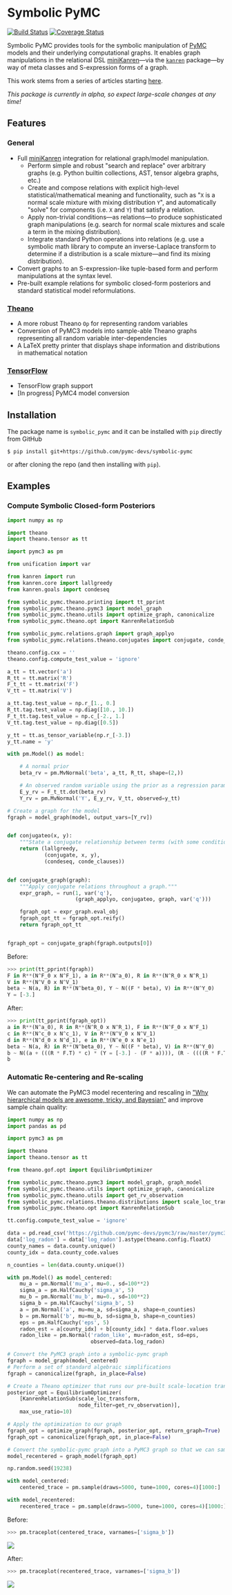 # Symbolic PyMC

[![Build Status](https://travis-ci.org/pymc-devs/symbolic-pymc.svg?branch=master)](https://travis-ci.org/pymc-devs/symbolic-pymc) [![Coverage Status](https://coveralls.io/repos/github/pymc-devs/symbolic-pymc/badge.svg?branch=master)](https://coveralls.io/github/pymc-devs/symbolic-pymc?branch=master)


Symbolic PyMC provides tools for the symbolic manipulation of [PyMC](https://github.com/pymc-devs) models and their underlying computational graphs.  It enables graph manipulations in the relational DSL [miniKanren](http://minikanren.org/)&mdash;via the [`kanren`](https://github.com/logpy/logpy) package&mdash;by way of meta classes and S-expression forms of a graph.

This work stems from a series of articles starting [here](https://brandonwillard.github.io/a-role-for-symbolic-computation-in-the-general-estimation-of-statistical-models.html).

*This package is currently in alpha, so expect large-scale changes at any time!*

## Features

### General

* Full [miniKanren](http://minikanren.org/) integration for relational graph/model manipulation.
  - Perform simple and robust "search and replace" over arbitrary graphs (e.g. Python builtin collections, AST, tensor algebra graphs, etc.)
  - Create and compose relations with explicit high-level statistical/mathematical meaning and functionality, such as "`X` is a normal scale mixture with mixing distribution `Y`", and automatically "solve" for components (i.e. `X` and `Y`) that satisfy a relation.
  - Apply non-trivial conditions&mdash;as relations&mdash;to produce sophisticated graph manipulations (e.g. search for normal scale mixtures and scale a term in the mixing distribution).
  - Integrate standard Python operations into relations (e.g. use a symbolic math library to compute an inverse-Laplace transform to determine if a distribution is a scale mixture&mdash;and find its mixing distribution).
* Convert graphs to an S-expression-like tuple-based form and perform manipulations at the syntax level.
* Pre-built example relations for symbolic closed-form posteriors and standard statistical model reformulations.

### [Theano](https://github.com/Theano/Theano)

* A more robust Theano `Op` for representing random variables
* Conversion of PyMC3 models into sample-able Theano graphs representing all random variable inter-dependencies
* A LaTeX pretty printer that displays shape information and distributions in mathematical notation

### [TensorFlow](https://github.com/tensorflow/tensorflow)

* TensorFlow graph support
* [In progress] PyMC4 model conversion

## Installation

The package name is `symbolic_pymc` and it can be installed with `pip` directly from GitHub
```shell
$ pip install git+https://github.com/pymc-devs/symbolic-pymc
```
or after cloning the repo (and then installing with `pip`).

## Examples
### Compute Symbolic Closed-form Posteriors

```python
import numpy as np

import theano
import theano.tensor as tt

import pymc3 as pm

from unification import var

from kanren import run
from kanren.core import lallgreedy
from kanren.goals import condeseq

from symbolic_pymc.theano.printing import tt_pprint
from symbolic_pymc.theano.pymc3 import model_graph
from symbolic_pymc.theano.utils import optimize_graph, canonicalize
from symbolic_pymc.theano.opt import KanrenRelationSub

from symbolic_pymc.relations.graph import graph_applyo
from symbolic_pymc.relations.theano.conjugates import conjugate, conde_clauses

theano.config.cxx = ''
theano.config.compute_test_value = 'ignore'

a_tt = tt.vector('a')
R_tt = tt.matrix('R')
F_t_tt = tt.matrix('F')
V_tt = tt.matrix('V')

a_tt.tag.test_value = np.r_[1., 0.]
R_tt.tag.test_value = np.diag([10., 10.])
F_t_tt.tag.test_value = np.c_[-2., 1.]
V_tt.tag.test_value = np.diag([0.5])

y_tt = tt.as_tensor_variable(np.r_[-3.])
y_tt.name = 'y'

with pm.Model() as model:

    # A normal prior
    beta_rv = pm.MvNormal('beta', a_tt, R_tt, shape=(2,))

    # An observed random variable using the prior as a regression parameter
    E_y_rv = F_t_tt.dot(beta_rv)
    Y_rv = pm.MvNormal('Y', E_y_rv, V_tt, observed=y_tt)

# Create a graph for the model
fgraph = model_graph(model, output_vars=[Y_rv])


def conjugateo(x, y):
    """State a conjugate relationship between terms (with some conditions)."""
    return (lallgreedy,
            (conjugate, x, y),
            (condeseq, conde_clauses))


def conjugate_graph(graph):
    """Apply conjugate relations throughout a graph."""
    expr_graph, = run(1, var('q'),
                      (graph_applyo, conjugateo, graph, var('q')))

    fgraph_opt = expr_graph.eval_obj
    fgraph_opt_tt = fgraph_opt.reify()
    return fgraph_opt_tt


fgraph_opt = conjugate_graph(fgraph.outputs[0])
```

Before:
```python
>>> print(tt_pprint(fgraph))
F in R**(N^F_0 x N^F_1), a in R**(N^a_0), R in R**(N^R_0 x N^R_1)
V in R**(N^V_0 x N^V_1)
beta ~ N(a, R) in R**(N^beta_0), Y ~ N((F * beta), V) in R**(N^Y_0)
Y = [-3.]
```

After:
```python
>>> print(tt_pprint(fgraph_opt))
a in R**(N^a_0), R in R**(N^R_0 x N^R_1), F in R**(N^F_0 x N^F_1)
c in R**(N^c_0 x N^c_1), V in R**(N^V_0 x N^V_1)
d in R**(N^d_0 x N^d_1), e in R**(N^e_0 x N^e_1)
beta ~ N(a, R) in R**(N^beta_0), Y ~ N((F * beta), V) in R**(N^Y_0)
b ~ N((a + (((R * F.T) * c) * (Y = [-3.] - (F * a)))), (R - ((((R * F.T) * d) * (V + (F * (R * F.T)))) * ((R * F.T) * e).T))) in R**(N^b_0)
b
```

### Automatic Re-centering and Re-scaling

We can automate the PyMC3 model recentering and rescaling in ["Why hierarchical models are awesome, tricky, and Bayesian"](https://twiecki.io/blog/2017/02/08/bayesian-hierchical-non-centered/) and improve sample chain quality:

```python
import numpy as np
import pandas as pd

import pymc3 as pm

import theano
import theano.tensor as tt

from theano.gof.opt import EquilibriumOptimizer

from symbolic_pymc.theano.pymc3 import model_graph, graph_model
from symbolic_pymc.theano.utils import optimize_graph, canonicalize
from symbolic_pymc.theano.utils import get_rv_observation
from symbolic_pymc.relations.theano.distributions import scale_loc_transform
from symbolic_pymc.theano.opt import KanrenRelationSub

tt.config.compute_test_value = 'ignore'

data = pd.read_csv('https://github.com/pymc-devs/pymc3/raw/master/pymc3/examples/data/radon.csv')
data['log_radon'] = data['log_radon'].astype(theano.config.floatX)
county_names = data.county.unique()
county_idx = data.county_code.values

n_counties = len(data.county.unique())

with pm.Model() as model_centered:
    mu_a = pm.Normal('mu_a', mu=0., sd=100**2)
    sigma_a = pm.HalfCauchy('sigma_a', 5)
    mu_b = pm.Normal('mu_b', mu=0., sd=100**2)
    sigma_b = pm.HalfCauchy('sigma_b', 5)
    a = pm.Normal('a', mu=mu_a, sd=sigma_a, shape=n_counties)
    b = pm.Normal('b', mu=mu_b, sd=sigma_b, shape=n_counties)
    eps = pm.HalfCauchy('eps', 5)
    radon_est = a[county_idx] + b[county_idx] * data.floor.values
    radon_like = pm.Normal('radon_like', mu=radon_est, sd=eps,
                           observed=data.log_radon)

# Convert the PyMC3 graph into a symbolic-pymc graph
fgraph = model_graph(model_centered)
# Perform a set of standard algebraic simplifications
fgraph = canonicalize(fgraph, in_place=False)

# Create a Theano optimizer that runs our pre-built scale-location transforms
posterior_opt = EquilibriumOptimizer(
    [KanrenRelationSub(scale_loc_transform,
                       node_filter=get_rv_observation)],
    max_use_ratio=10)

# Apply the optimization to our graph
fgraph_opt = optimize_graph(fgraph, posterior_opt, return_graph=True)
fgraph_opt = canonicalize(fgraph_opt, in_place=False)

# Convert the symbolic-pymc graph into a PyMC3 graph so that we can sample it
model_recentered = graph_model(fgraph_opt)

np.random.seed(19238)

with model_centered:
    centered_trace = pm.sample(draws=5000, tune=1000, cores=4)[1000:]

with model_recentered:
    recentered_trace = pm.sample(draws=5000, tune=1000, cores=4)[1000:]
```

Before:
```python
>>> pm.traceplot(centered_trace, varnames=['sigma_b'])
```
![](images/centered_trace.png)

After:
```python
>>> pm.traceplot(recentered_trace, varnames=['sigma_b'])
```
![](images/recentered_trace.png)
